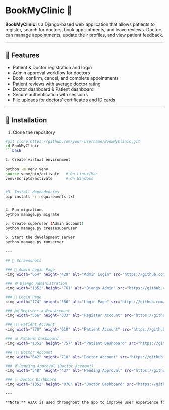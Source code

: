 # BookMyClinic 🏥

**BookMyClinic** is a Django-based web application that allows patients to register, search for doctors, book appointments, and leave reviews. Doctors can manage appointments, update their profiles, and view patient feedback.

---

## 🌟 Features
- Patient & Doctor registration and login  
- Admin approval workflow for doctors  
- Book, confirm, cancel, and complete appointments  
- Patient reviews with average doctor rating  
- Doctor dashboard & Patient dashboard  
- Secure authentication with sessions  
- File uploads for doctors’ certificates and ID cards  

---

## 🚀 Installation

 1. Clone the repository
```bash
#git clone https://github.com/your-username/BookMyClinic.git
cd BookMyClinic
```bash

2. Create virtual environment

python -m venv venv
source venv/bin/activate   # On Linux/Mac
venv\Scripts\activate      # On Windows


#3. Install dependencies
pip install -r requirements.txt


4. Run migrations
python manage.py migrate

5. Create superuser (Admin account)
python manage.py createsuperuser

6. Start the development server
python manage.py runserver

---
 
## 📸 Screenshots

### 🔑 Admin Login Page
<img width="664" height="429" alt="Admin Login" src="https://github.com/user-attachments/assets/e8edbba0-49f9-471a-b27e-4d3460d57d12" />

### ⚙️ Django Administration
<img width="1352" height="761" alt="Django Admin" src="https://github.com/user-attachments/assets/bd0df932-37df-4488-87af-c34cd4155a57" />

### 👤 Login Page
<img width="774" height="586" alt="Login Page" src="https://github.com/user-attachments/assets/efc68459-0273-4086-8ecb-1b98d6b134c2" />

### 🆕 Register a New Account
<img width="556" height="333" alt="Register Account" src="https://github.com/user-attachments/assets/55027e8b-1aac-4055-b15f-477bfcab4e06" />

### 🧑‍⚕️ Patient Account
<img width="770" height="610" alt="Patient Account" src="https://github.com/user-attachments/assets/671e4a4d-30af-4ceb-b5c5-63d31c9140a6" />

### 📊 Patient Dashboard
<img width="1352" height="757" alt="Patient Dashboard" src="https://github.com/user-attachments/assets/cd44c8d6-18ff-48c6-b705-29120b2e227d" />

### 👨‍⚕️ Doctor Account
<img width="642" height="718" alt="Doctor Account" src="https://github.com/user-attachments/assets/94073cc5-dec6-474e-8bfa-5b1956dc9887" />

### ⏳ Pending Approval (Doctor Account)
<img width="548" height="437" alt="Pending Approval" src="https://github.com/user-attachments/assets/e209721b-7a5e-4901-8e14-a2c38a8e297a" />

### 🩺 Doctor Dashboard
<img width="1352" height="878" alt="Doctor Dashboard" src="https://github.com/user-attachments/assets/65271c11-5527-41a8-a612-2287beb6d6c1" />

---

**Note:** AJAX is used throughout the app to improve user experience for both patients and doctors.



